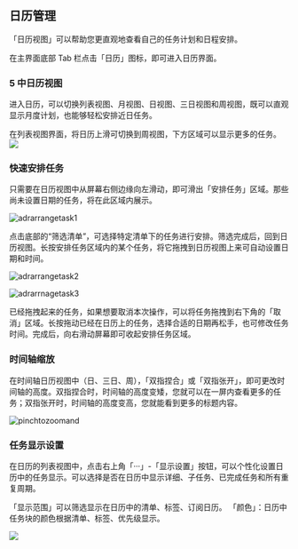 ## 日历管理

「日历视图」可以帮助您更直观地查看自己的任务计划和日程安排。

在主界面底部 Tab 栏点击「日历」图标，即可进入日历界面。

### 5 中日历视图

进入日历，可以切换列表视图、月视图、日视图、三日视图和周视图，既可以直观显示月度计划，也能够轻松安排近日任务。

在列表视图界面，将日历上滑可切换到周视图，下方区域可以显示更多的任务。
![](../images/android/calendar.png)

### 快速安排任务

只需要在日历视图中从屏幕右侧边缘向左滑动，即可滑出「安排任务」区域。那些尚未设置日期的任务，将在此区域内展示。

![adrarrangetask1](../images/android/a111.png)

点击底部的“筛选清单”，可选择特定清单下的任务进行安排。筛选完成后，回到日历视图。长按安排任务区域内的某个任务，将它拖拽到日历视图上来可自动设置日期和时间。

![adrarrangetask2](../images/android/A42.png)

![adrarrnagetask3](../images/android/A43.png)

已经拖拽起来的任务，如果想要取消本次操作，可以将任务拖拽到右下角的「取消」区域。长按拖动已经在日历上的任务，选择合适的日期再松手，也可修改任务时间。完成后，向右滑动屏幕即可收起安排任务区域。

### 时间轴缩放
在时间轴日历视图中（日、三日、周），「双指捏合」或「双指张开」，即可更改时间轴的高度。双指捏合时，时间轴的高度变矮，您就可以在一屏内查看更多的任务；双指张开时，时间轴的高度变高，您就能看到更多的标题内容。

![pinchtozoomand](../images/android/andpinchtozoom.png)


### 任务显示设置

在日历的列表视图中，点击右上角「···」-「显示设置」按钮，可以个性化设置日历中的任务显示。可以选择是否在日历中显示详细、子任务、已完成任务和所有重复周期。

「显示范围」可以筛选显示在日历中的清单、标签、订阅日历。
「颜色」：日历中任务块的颜色根据清单、标签、优先级显示。

![](../images/android/xianshizirenwu.png)

